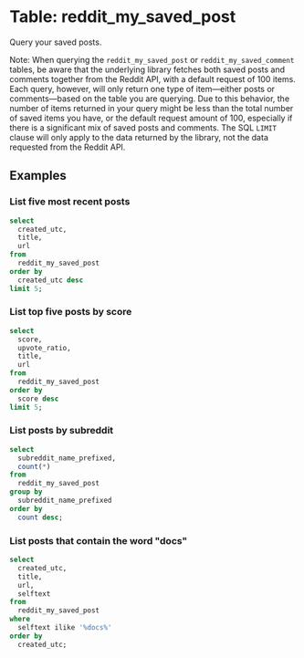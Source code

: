 # Table: reddit_my_saved_post

Query your saved posts.

Note:
When querying the `reddit_my_saved_post` or `reddit_my_saved_comment` tables, be aware that the underlying library fetches both saved posts and comments together from the Reddit API, with a default request of 100 items. Each query, however, will only return one type of item—either posts or comments—based on the table you are querying. Due to this behavior, the number of items returned in your query might be less than the total number of saved items you have, or the default request amount of 100, especially if there is a significant mix of saved posts and comments. The SQL `LIMIT` clause will only apply to the data returned by the library, not the data requested from the Reddit API.

## Examples

### List five most recent posts

```sql
select
  created_utc,
  title,
  url
from
  reddit_my_saved_post
order by
  created_utc desc
limit 5;
```

### List top five posts by score

```sql
select
  score,
  upvote_ratio,
  title,
  url
from
  reddit_my_saved_post
order by
  score desc
limit 5;
```

### List posts by subreddit

```sql
select
  subreddit_name_prefixed,
  count(*)
from
  reddit_my_saved_post
group by
  subreddit_name_prefixed
order by
  count desc;
```

### List posts that contain the word "docs"

```sql
select
  created_utc,
  title,
  url,
  selftext
from
  reddit_my_saved_post
where
  selftext ilike '%docs%'
order by
  created_utc;
```
